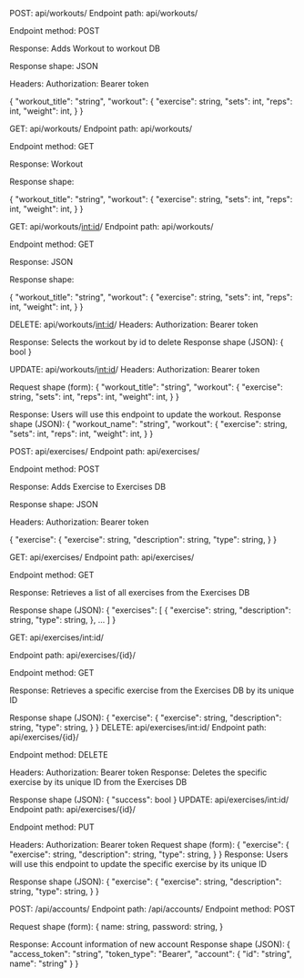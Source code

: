 POST: api/workouts/
Endpoint path: api/workouts/


Endpoint method: POST


Response: Adds Workout to workout DB


Response shape: JSON

Headers:
    Authorization: Bearer token


 {
  "workout_title": "string",
  "workout":
    {
      "exercise": string,
      "sets": int,
      "reps": int,
      "weight": int,
    }
}


GET: api/workouts/
Endpoint path: api/workouts/


Endpoint method: GET


Response: Workout


Response shape:


 {
  "workout_title": "string",
  "workout":
    {
      "exercise": string,
      "sets": int,
      "reps": int,
      "weight": int,
    }
}

GET: api/workouts/<int:id>/
Endpoint path: api/workouts/


Endpoint method: GET


Response: JSON


Response shape:


 {
  "workout_title": "string",
  "workout":
    {
      "exercise": string,
      "sets": int,
      "reps": int,
      "weight": int,
    }
}


DELETE: api/workouts/<int:id>/
Headers:
    Authorization: Bearer token

Response: Selects the workout by id to delete
Response shape (JSON):
    {
        bool
    }

UPDATE: api/workouts/<int:id>/
Headers:
    Authorization: Bearer token

Request shape (form):
    {
    "workout_title": "string",
    "workout":
        {
        "exercise": string,
        "sets": int,
        "reps": int,
        "weight": int,
        }
    }

Response: Users will use this endpoint to update the workout.
Response shape (JSON):
    {
    "workout_name": "string",
    "workout":
        {
        "exercise": string,
        "sets": int,
        "reps": int,
        "weight": int,
        }
    }

POST: api/exercises/
Endpoint path: api/exercises/


Endpoint method: POST


Response: Adds Exercise to Exercises DB


Response shape: JSON

Headers:
    Authorization: Bearer token


 {
  "exercise":
    {
      "exercise": string,
      "description": string,
      "type": string,
    }
}

GET: api/exercises/
Endpoint path: api/exercises/

Endpoint method: GET

Response: Retrieves a list of all exercises from the Exercises DB

Response shape (JSON):
{
  "exercises": [
    {
      "exercise": string,
      "description": string,
      "type": string,
    },
    ...
  ]
}

GET: api/exercises/int:id/

Endpoint path: api/exercises/{id}/

Endpoint method: GET

Response: Retrieves a specific exercise from the Exercises DB by its unique ID

Response shape (JSON):
{
  "exercise": {
    "exercise": string,
    "description": string,
    "type": string,
  }
}
DELETE: api/exercises/int:id/
Endpoint path: api/exercises/{id}/

Endpoint method: DELETE

Headers:
Authorization: Bearer token
Response: Deletes the specific exercise by its unique ID from the Exercises DB

Response shape (JSON):
{
  "success": bool
}
UPDATE: api/exercises/int:id/
Endpoint path: api/exercises/{id}/

Endpoint method: PUT

Headers:
Authorization: Bearer token
Request shape (form):
{
  "exercise": {
    "exercise": string,
    "description": string,
    "type": string,
  }
}
Response: Users will use this endpoint to update the specific exercise by its unique ID

Response shape (JSON):
{
  "exercise": {
    "exercise": string,
    "description": string,
    "type": string,
  }
}

POST: /api/accounts/
Endpoint path: /api/accounts/
Endpoint method: POST

Request shape (form):
    {
        name: string,
        password: string,
    }

Response: Account information of new account
Response shape (JSON):
    {
    "access_token": "string",
    "token_type": "Bearer",
    "account": {
        "id": "string",
        name": "string"
        }
    }
